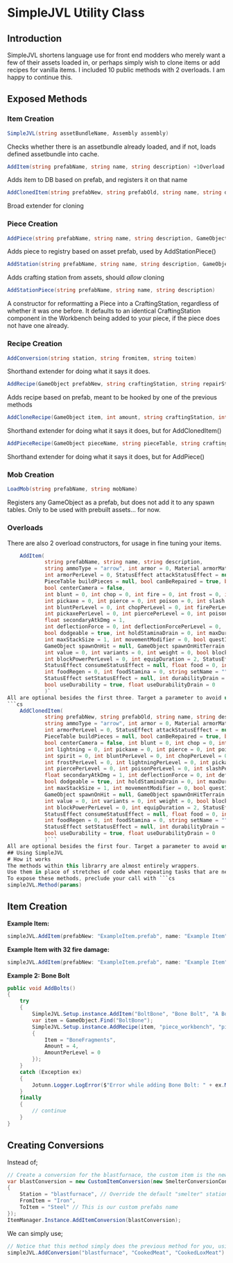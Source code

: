 ﻿# SimpleJVL Utility Class
## Introduction
SimpleJVL shortens language use for front end modders who merely want a few of their assets loaded in, or perhaps simply wish to clone items or add recipes for vanilla items. I included 10 public methods with 2 overloads. I am happy to continue this.

## Exposed Methods
### Item Creation
```cs
SimpleJVL(string assetBundleName, Assembly assembly)
```
Checks whether there is an assetbundle already loaded, and if not, loads defined assetbundle into cache.
```cs
AddItem(string prefabName, string name, string description) +1Overload
```
Adds item to DB based on prefab, and registers it on that name
```cs
AddClonedItem(string prefabNew, string prefabOld, string name, string description) +1Overload
```
Broad extender for cloning
### Piece Creation
```cs
AddPiece(string prefabName, string name, string description, GameObject prefab, string pieceTable = "piece_HammerPieceTable", string craftingStation = "", bool isAllowedInDungeons = false, params RequirementConfig[] inputs)
```
Adds piece to registry based on asset prefab, used by AddStationPiece()
```cs
AddStation(string prefabName, string name, string description, GameObject prefab, string pieceTable, string craftingStation, bool isAllowedInDungeons, params RequirementConfig[] inputs)
```
Adds crafting station from assets, should _allow_ cloning
```cs
AddStationPiece(string prefabName, string name, string description)
```
A constructor for reformatting a Piece into a CraftingStation, regardless of whether it was one before. It defaults to an identical CraftingStation component in the Workbench being added to your piece, if the piece does not have one already.
### Recipe Creation
```cs
AddConversion(string station, string fromitem, string toitem)
```
Shorthand extender for doing what it says it does.
```cs
AddRecipe(GameObject prefabNew, string craftingStation, string repairStation, int minStationLevel, int amount, params RequirementConfig[] inputs)
```
Adds recipe based on prefab, meant to be hooked by one of the previous methods
```cs
AddCloneRecipe(GameObject item, int amount, string craftingStation, int minStationLevel, params RequirementConfig[] inputs)
```
Shorthand extender for doing what it says it does, but for AddClonedItem()
```cs
AddPieceRecipe(GameObject pieceName, string pieceTable, string craftingStation, params RequirementConfig[] inputs)
```
Shorthand extender for doing what it says it does, but for AddPiece()
### Mob Creation
```cs
LoadMob(string prefabName, string mobName)
```
Registers any GameObject as a prefab, but does not add it to any spawn tables. Only to be used with prebuilt assets... for now.

### Overloads
There are also 2 overload constructors, for usage in fine tuning your items.
```cs
    AddItem(
            string prefabName, string name, string description,
            string ammoType = "arrow", int armor = 0, Material armorMaterial = null,
            int armorPerLevel = 0, StatusEffect attackStatusEffect = null, int backstabBonus = 2,
            PieceTable buildPieces = null, bool canBeRepaired = true, bool destroyBroken = false,
            bool centerCamera = false,
            int blunt = 0, int chop = 0, int fire = 0, int frost = 0, int lightning = 0,
            int pickaxe = 0, int pierce = 0, int poison = 0, int slash = 0, int spirit = 0,
            int bluntPerLevel = 0, int chopPerLevel = 0, int firePerLevel = 0, int frostPerLevel = 0, int lightningPerLevel = 0,
            int pickaxePerLevel = 0, int piercePerLevel = 0, int poisonPerLevel = 0, int slashPerLevel = 0, int spiritPerLevel = 0,
            float secondaryAtkDmg = 1,
            int deflectionForce = 0, int deflectionForcePerLevel = 0,
            bool dodgeable = true, int holdStaminaDrain = 0, int maxDurability = 1, int maxQuality = 4,
            int maxStackSize = 1, int movementModifier = 0, bool questItem = false,
            GameObject spawnOnHit = null, GameObject spawnOnHitTerrain = null, bool teleportable = true,
            int value = 0, int variants = 0, int weight = 0, bool blockable = true, int blockPower = 0,
            int blockPowerPerLevel = 0, int equipDuration = 2, StatusEffect equipStatusEffect = null,
            StatusEffect consumeStatusEffect = null, float food = 0, int foodBurnTime = 0,
            int foodRegen = 0, int foodStamina = 0, string setName = "", int setSize = 0,
            StatusEffect setStatusEffect = null, int durabilityDrain = 1, int durabilityPerLevel = 50,
            bool useDurability = true, float useDurabilityDrain = 0
            )`
All are optional besides the first three. Target a parameter to avoid using commas., see examples below.
```cs
    AddClonedItem(
            string prefabNew, string prefabOld, string name, string description,
            string ammoType = "arrow", int armor = 0, Material armorMaterial = null,
            int armorPerLevel = 0, StatusEffect attackStatusEffect = null, int backstabBonus = 2,
            PieceTable buildPieces = null, bool canBeRepaired = true, bool destroyBroken = false,
            bool centerCamera = false, int blunt = 0, int chop = 0, int fire = 0, int frost = 0,
            int lightning = 0, int pickaxe = 0, int pierce = 0, int poison = 0, int slash = 0,
            int spirit = 0, int bluntPerLevel = 0, int chopPerLevel = 0, int firePerLevel = 0,
            int frostPerLevel = 0, int lightningPerLevel = 0, int pickaxePerLevel = 0,
            int piercePerLevel = 0, int poisonPerLevel = 0, int slashPerLevel = 0, int spiritPerLevel = 0,
            float secondaryAtkDmg = 1, int deflectionForce = 0, int deflectionForcePerLevel = 0,
            bool dodgeable = true, int holdStaminaDrain = 0, int maxDurability = 1, int maxQuality = 4,
            int maxStackSize = 1, int movementModifier = 0, bool questItem = false,
            GameObject spawnOnHit = null, GameObject spawnOnHitTerrain = null, bool teleportable = true,
            int value = 0, int variants = 0, int weight = 0, bool blockable = true, int blockPower = 0,
            int blockPowerPerLevel = 0, int equipDuration = 2, StatusEffect equipStatusEffect = null,
            StatusEffect consumeStatusEffect = null, float food = 0, int foodBurnTime = 0,
            int foodRegen = 0, int foodStamina = 0, string setName = "", int setSize = 0,
            StatusEffect setStatusEffect = null, int durabilityDrain = 1, int durabilityPerLevel = 50,
            bool useDurability = true, float useDurabilityDrain = 0
            )```
All are optional besides the first four. Target a parameter to avoid using commas., see examples below.
## Using SimpleJVL
# How it works
The methods within this librarry are almost entirely wrappers.
Use them in place of stretches of code when repeating tasks that are needed for assets.
To expose these methods, preclude your call with ```cs
simpleJVL.Method(params)
```

## Item Creation
**Example Item:**
```cs
simpleJVL.AddItem(prefabNew: "ExampleItem.prefab", name: "Example Item", description: "An Example Item");
```
**Example Item with 32 fire damage:**
```cs
simpleJVL.AddItem(prefabNew: "ExampleItem.prefab", name: "Example Item", description: "An Example Item", fire: 32);
```
**Example 2: Bone Bolt**
```cs
public void AddBolts()
{
    try
    {
        SimpleJVL.Setup.instance.AddItem("BoltBone", "Bone Bolt", "A Bolt made of Bone");
        var item = GameObject.Find("BoltBone");
        SimpleJVL.Setup.instance.AddRecipe(item, "piece_workbench", "piece_workbench", 10, 2, new RequirementConfig
        {
            Item = "BoneFragments",
            Amount = 4,
            AmountPerLevel = 0
        });
    }
    catch (Exception ex)
    {
        Jotunn.Logger.LogError($"Error while adding Bone Bolt: " + ex.Message);
    }
    finally
    {
        // continue
    }
}
```
## Creating Conversions
Instead of;
```cs
// Create a conversion for the blastfurnace, the custom item is the new outcome
var blastConversion = new CustomItemConversion(new SmelterConversionConfig
{
    Station = "blastfurnace", // Override the default "smelter" station
    FromItem = "Iron",
    ToItem = "Steel" // This is our custom prefabs name
});
ItemManager.Instance.AddItemConversion(blastConversion);
```
We can simply use;
```cs
// Notice that this method simply does the previous method for you, using parameters within the constructore rather than nesting them.
simpleJVL.AddConversion("blastfurnace", "CookedMeat", "CookedLoxMeat")
```
